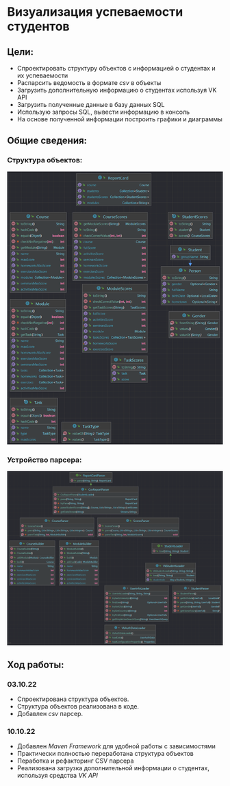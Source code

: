 # Визуализация успеваемости студентов

## Цели:

- Спроектировать структуру объектов с информацией о студентах и их успеваемости
- Распарсить ведомость в формате *csv* в объекты
- Загрузить дополнительную информацию о студентах используя VK API
- Загрузить полученные данные в базу данных SQL
- Использую запросы SQL, вывести информацию в консоль
- На основе полученной информации построить графики и диаграммы

## Общие сведения:

### Структура объектов:

![Objects](/misc/objects.png)

### Устройство парсера:

![Parser](/misc/parser.png)

## Ход работы:

### 03.10.22

- Спроектирована структура объектов.
- Структура объектов реализована в коде.
- Добавлен *csv* парсер.

### 10.10.22

- Добавлен *Maven Framework* для удобной работы с зависимостями
- Практически полностью переработана структура объектов
- Пеработка и рефакторинг CSV парсера
- Реализована загрузка дополнительной информации о студентах, используя средства *VK API*